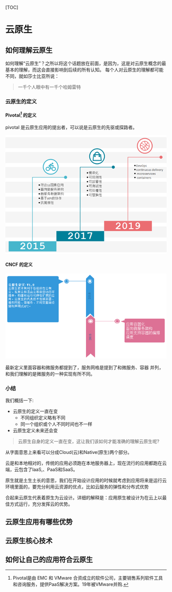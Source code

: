 [TOC]



# 云原生

## 如何理解云原生

如何理解“云原生”？之所以将这个话题放在前面，是因为，这是对云原生概念的最基本的理解，而这会直接影响到后续的所有认知。
每个人对云原生的理解都可能不同，就如莎士比亚所说：

> 一千个人眼中有一千个哈姆雷特

### 云原生的定义

####  Pivotal[^1] 的定义

pivotal 是云原生应用的提出者，可以说是云原生的先驱或探路者。

 ![](https://raw.githubusercontent.com/vinloong/imgchr/main/notes/img/202201191024844.png)



[^1]:Pivotal是由 EMC 和 VMware 合资成立的软件公司，主要销售系列软件工具和咨询服务，提供PaaS解决方案。19年被VMware并购.

#### CNCF 的定义

 ![](https://raw.githubusercontent.com/vinloong/imgchr/main/notes/img/202201191025996.png)



最新定义里面容器和微服务都提到了，服务网格是提到了和微服务、容器 并列，和我们理解的是微服务的一种实现有所不同。



### 小结

我们概括一下:

- 云原生的定义一直在变
  - 不同组织定义略有不同
  - 同一个组织或个人不同时间也不一样
- 云原生定义未来还会变

 	

> 云原生自身的定义一直在变，这让我们该如何才能准确的理解云原生呢?

从字面意思上来看可以分成Cloud(云)和Native(原生)两个部分。

云是和本地相对的，传统的应用必须跑在本地服务器上，现在流行的应用都跑在云端，云包含了IaaS,、PaaS和SaaS。



原生就是土生土长的意思，我们在开始设计应用的时候就考虑到应用将来是运行云环境里面的，要充分利用云资源的优点，比如️云服务的弹性和分布式优势



合起来云原生代表着原生为云设计。详细的解释是：应用原生被设计为在云上以最佳方式运行，充分发挥云的优势。



## 云原生应用有哪些优势







## 云原生核心技术









## 如何让自己的应用符合云原生



